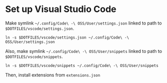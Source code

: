 # Set up Visual Studio Code

Make symlink `~/.config/Code\ -\ OSS/User/settings.json` linked to path to
`$DOTFILES/vscode/settings.json`.

```shell
ln -s $DOTFILES/vscode/settings.json ~/.config/Code\ -\ OSS/User/settings.json
```

Also, make symlink `~/.config/Code\ -\ OSS/User/snippets` linked to path to
`$DOTFILES/vscode/snippets`.

```shell
ln -s $DOTFILES/vscode/snippets ~/.config/Code\ -\ OSS/User/snippets
```

Then, install extensions from `extensions.json`
